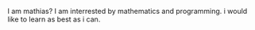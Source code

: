 I am mathias? I am interrested by mathematics and programming.
i would like to learn as best as i can.
<!---
maths0607/maths0607 is a ✨ special ✨ repository because its `README.md` (this file) appears on your GitHub profile.
You can click the Preview link to take a look at your changes.
--->
